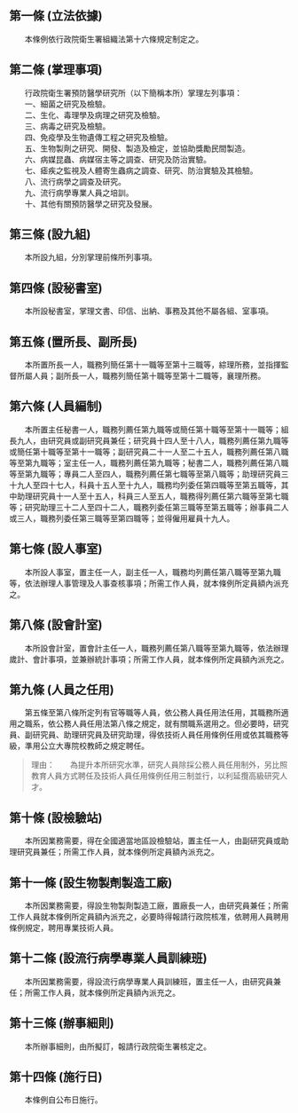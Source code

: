 第一條 (立法依據)
-----------------
　　本條例依行政院衛生署組織法第十六條規定制定之。  


第二條 (掌理事項)
-----------------
　　行政院衛生署預防醫學研究所（以下簡稱本所）掌理左列事項：  
　　一、細菌之研究及檢驗。  
　　二、生化、毒理學及病理之研究及檢驗。  
　　三、病毒之研究及檢驗。  
　　四、免疫學及生物遺傳工程之研究及檢驗。  
　　五、生物製劑之研究、開發、製造及檢定，並協助獎勵民間製造。  
　　六、病媒昆蟲、病媒宿主等之調查、研究及防治實驗。  
　　七、瘧疾之監視及人體寄生蟲病之調查、研究、防治實驗及其檢驗。  
　　八、流行病學之調查及研究。  
　　九、流行病學專業人員之培訓。  
　　十、其他有關預防醫學之研究及發展。  


第三條 (設九組)
---------------
　　本所設九組，分別掌理前條所列事項。  


第四條 (設秘書室)
-----------------
　　本所設秘書室，掌理文書、印信、出納、事務及其他不屬各組、室事項。  


第五條 (置所長、副所長)
-----------------------
　　本所置所長一人，職務列簡任第十一職等至第十三職等，綜理所務，並指揮監督所屬人員；副所長一人，職務列簡任第十職等至第十二職等，襄理所務。  


第六條 (人員編制)
-----------------
　　本所置主任秘書一人，職務列薦任第九職等或簡任第十職等至第十一職等；組長九人，由研究員或副研究員兼任；研究員十四人至十八人，職務列薦任第九職等或簡任第十職等至第十一職等；副研究員二十一人至二十五人，職務列薦任第八職等至第九職等；室主任一人，職務列薦任第九職等；秘書二人，職務列薦任第八職等至第九職等；專員二人至四人，職務列薦任第七職等至第八職等；助理研究員三十九人至四十七人，科員十五人至十九人，職務均列委任第四職等至第五職等，其中助理研究員十一人至十五人，科員三人至五人，職務得列薦任第六職等至第七職等；研究助理三十二人至四十二人，職務列委任第三職等至第五職等；辦事員二人或三人，職務列委任第三職等至第四職等；並得僱用雇員十九人。  


第七條 (設人事室)
-----------------
　　本所設人事室，置主任一人，副主任一人，職務均列薦任第八職等至第九職等，依法辦理人事管理及人事查核事項；所需工作人員，就本條例所定員額內派充之。  


第八條 (設會計室)
-----------------
　　本所設會計室，置會計主任一人，職務列薦任第八職等至第九職等，依法辦理歲計、會計事項，並兼辦統計事項；所需工作人員，就本條例所定員額內派充之。  


第九條 (人員之任用)
-------------------
　　第五條至第八條所定列有官等職等人員，依公務人員任用法任用，其職務所適用之職系，依公務人員任用法第八條之規定，就有關職系選用之。但必要時，研究員、副研究員、助理研究員及研究助理，得依技術人員任用條例任用或依其職務等級，準用公立大專院校教師之規定聘任。  
> 理由：　　為提升本所研究水準，研究人員除採公務人員任用制外，另比照教育人員方式聘任及技術人員任用條例任用三制並行，以利延攬高級研究人才。



第十條 (設檢驗站)
-----------------
　　本所因業務需要，得在全國適當地區設檢驗站，置主任一人，由副研究員或助理研究員兼任；所需工作人員，就本條例所定員額內派充之。  


第十一條 (設生物製劑製造工廠)
-----------------------------
　　本所因業務需要，得設生物製劑製造工廠，置廠長一人，由研究員兼任；所需工作人員就本條例所定員額內派充之，必要時得報請行政院核准，依聘用人員聘用條例規定，聘用專業技術人員。  


第十二條 (設流行病學專業人員訓練班)
-----------------------------------
　　本所因業務需要，得設流行病學專業人員訓練班，置主任一人，由研究員兼任；所需工作人員，就本條例所定員額內派充之。  


第十三條 (辦事細則)
-------------------
　　本所辦事細則，由所擬訂，報請行政院衛生署核定之。  


第十四條 (施行日)
-----------------
　　本條例自公布日施行。